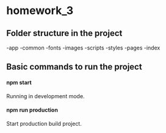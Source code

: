# homework_3

## Folder structure in the project
-app
	-common
        -fonts
        -images
        -scripts
        -styles
    -pages
        -index

## Basic commands to run the project

#### npm start 
Running in development mode.

#### npm run production
Start production build project.